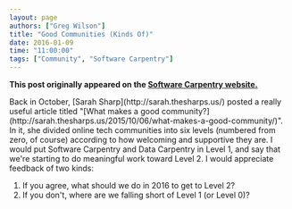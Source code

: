 ```yaml
---
layout: page
authors: ["Greg Wilson"]
title: "Good Communities (Kinds Of)"
date: 2016-01-09
time: "11:00:00"
tags: ["Community", "Software Carpentry"]
---
```


<p><b>This post originally appeared on the <a href="https://software-carpentry.org/">Software Carpentry website.</a></b></p>
Back in October,
[Sarah Sharp](http://sarah.thesharps.us/) posted a really useful article titled
"[What makes a good community?](http://sarah.thesharps.us/2015/10/06/what-makes-a-good-community/)".
In it,
she divided online tech communities into six levels
(numbered from zero, of course)
according to how welcoming and supportive they are.
I would put Software Carpentry and Data Carpentry in Level 1,
and say that we're starting to do meaningful work toward Level 2.
I would appreciate feedback of two kinds:

1.  If you agree,
    what should we do in 2016 to get to Level 2?
2.  If you don't,
    where are we falling short of Level 1 (or Level 0)?
